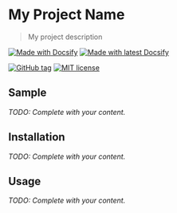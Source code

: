 <!-- TODO: Update with your values. -->
# My Project Name
> My project description

<!-- Choose one of these Docsify badges. The first is just text, the second looks up the latest npm version and displays it. -->
[![Made with Docsify](https://img.shields.io/badge/Made%20with-Docsify-blue.svg)](https://docsify.js.org/)
[![Made with latest Docsify](https://img.shields.io/npm/v/docsify/latest?label=docsify)](https://docsify.js.org/)

[![GitHub tag](https://img.shields.io/github/tag/<USERNAME>/<REPO-NAME>.svg)](https://GitHub.com/<USERNAME>/<REPO-NAME>/tags/) <!-- TODO: Update repo links.-->
[![MIT license](https://img.shields.io/badge/License-MIT-blue.svg)](https://github.com/<USERNAME>/<REPO-NAME>/blob/master/LICENSE) <!-- TODO: Update repo link and change license type if not MIT. -->

<!-- TODO: Replace the body below with your headings and content. -->

## Sample

_TODO: Complete with your content._

## Installation

_TODO: Complete with your content._

## Usage

_TODO: Complete with your content._
